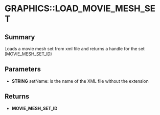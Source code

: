 # GRAPHICS::LOAD_MOVIE_MESH_SET

## Summary
Loads a movie mesh set from xml file and returns a handle for the set (MOVIE_MESH_SET_ID)

## Parameters
* **STRING** setName: Is the name of the XML file without the extension

## Returns
* **MOVIE_MESH_SET_ID**